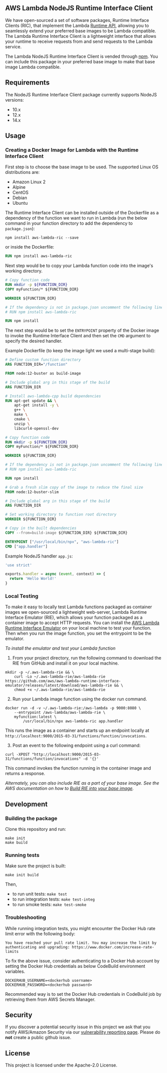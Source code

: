 ## AWS Lambda NodeJS Runtime Interface Client

We have open-sourced a set of software packages, Runtime Interface Clients (RIC), that implement the Lambda
[Runtime API](https://docs.aws.amazon.com/lambda/latest/dg/runtimes-api.html), allowing you to seamlessly extend your preferred
base images to be Lambda compatible.
The Lambda Runtime Interface Client is a lightweight interface that allows your runtime to receive requests from and send requests to the Lambda service.

The Lambda NodeJS Runtime Interface Client is vended through [npm](https://www.npmjs.com/package/aws-lambda-ric).
You can include this package in your preferred base image to make that base image Lambda compatible.

## Requirements

The NodeJS Runtime Interface Client package currently supports NodeJS versions:

- 10.x
- 12.x
- 14.x

## Usage

### Creating a Docker Image for Lambda with the Runtime Interface Client

First step is to choose the base image to be used. The supported Linux OS distributions are:

- Amazon Linux 2
- Alpine
- CentOS
- Debian
- Ubuntu

The Runtime Interface Client can be installed outside of the Dockerfile as a dependency of the function we want to run in Lambda (run the below command in your function directory to add the dependency to `package.json`):

```shell script
npm install aws-lambda-ric --save
```

or inside the Dockerfile:

```dockerfile
RUN npm install aws-lambda-ric
```

Next step would be to copy your Lambda function code into the image's working directory.

```dockerfile
# Copy function code
RUN mkdir -p ${FUNCTION_DIR}
COPY myFunction/* ${FUNCTION_DIR}

WORKDIR ${FUNCTION_DIR}

# If the dependency is not in package.json uncomment the following line
# RUN npm install aws-lambda-ric

RUN npm install
```

The next step would be to set the `ENTRYPOINT` property of the Docker image to invoke the Runtime Interface Client and then set the `CMD` argument to specify the desired handler.

Example Dockerfile (to keep the image light we used a multi-stage build):

```dockerfile
# Define custom function directory
ARG FUNCTION_DIR="/function"

FROM node:12-buster as build-image

# Include global arg in this stage of the build
ARG FUNCTION_DIR

# Install aws-lambda-cpp build dependencies
RUN apt-get update && \
    apt-get install -y \
    g++ \
    make \
    cmake \
    unzip \
    libcurl4-openssl-dev

# Copy function code
RUN mkdir -p ${FUNCTION_DIR}
COPY myFunction/* ${FUNCTION_DIR}

WORKDIR ${FUNCTION_DIR}

# If the dependency is not in package.json uncomment the following line
# RUN npm install aws-lambda-ric

RUN npm install

# Grab a fresh slim copy of the image to reduce the final size
FROM node:12-buster-slim

# Include global arg in this stage of the build
ARG FUNCTION_DIR

# Set working directory to function root directory
WORKDIR ${FUNCTION_DIR}

# Copy in the built dependencies
COPY --from=build-image ${FUNCTION_DIR} ${FUNCTION_DIR}

ENTRYPOINT ["/usr/local/bin/npx", "aws-lambda-ric"]
CMD ["app.handler"]
```

Example NodeJS handler `app.js`:

```js
'use strict'

exports.handler = async (event, context) => {
  return 'Hello World!'
}
```

### Local Testing

To make it easy to locally test Lambda functions packaged as container images we open-sourced a lightweight web-server, Lambda Runtime Interface Emulator (RIE), which allows your function packaged as a container image to accept HTTP requests. You can install the [AWS Lambda Runtime Interface Emulator](https://github.com/aws/aws-lambda-runtime-interface-emulator) on your local machine to test your function. Then when you run the image function, you set the entrypoint to be the emulator.

_To install the emulator and test your Lambda function_

1. From your project directory, run the following command to download the RIE from GitHub and install it on your local machine.

```shell script
mkdir -p ~/.aws-lambda-rie && \
    curl -Lo ~/.aws-lambda-rie/aws-lambda-rie https://github.com/aws/aws-lambda-runtime-interface-emulator/releases/latest/download/aws-lambda-rie && \
    chmod +x ~/.aws-lambda-rie/aws-lambda-rie
```

2. Run your Lambda image function using the docker run command.

```shell script
docker run -d -v ~/.aws-lambda-rie:/aws-lambda -p 9000:8080 \
    --entrypoint /aws-lambda/aws-lambda-rie \
    myfunction:latest \
        /usr/local/bin/npx aws-lambda-ric app.handler
```

This runs the image as a container and starts up an endpoint locally at `http://localhost:9000/2015-03-31/functions/function/invocations`.

3. Post an event to the following endpoint using a curl command:

```shell script
curl -XPOST "http://localhost:9000/2015-03-31/functions/function/invocations" -d '{}'
```

This command invokes the function running in the container image and returns a response.

_Alternately, you can also include RIE as a part of your base image. See the AWS documentation on how to [Build RIE into your base image](https://docs.aws.amazon.com/lambda/latest/dg/images-test.html#images-test-alternative)._

## Development

### Building the package

Clone this repository and run:

```shell script
make init
make build
```

### Running tests

Make sure the project is built:

```shell script
make init build
```

Then,

- to run unit tests: `make test`
- to run integration tests: `make test-integ`
- to run smoke tests: `make test-smoke`

### Troubleshooting

While running integration tests, you might encounter the Docker Hub rate limit error with the following body:

```
You have reached your pull rate limit. You may increase the limit by authenticating and upgrading: https://www.docker.com/increase-rate-limits
```

To fix the above issue, consider authenticating to a Docker Hub account by setting the Docker Hub credentials as below CodeBuild environment variables.

```shell script
DOCKERHUB_USERNAME=<dockerhub username>
DOCKERHUB_PASSWORD=<dockerhub password>
```

Recommended way is to set the Docker Hub credentials in CodeBuild job by retrieving them from AWS Secrets Manager.

## Security

If you discover a potential security issue in this project we ask that you notify AWS/Amazon Security via our [vulnerability reporting page](http://aws.amazon.com/security/vulnerability-reporting/). Please do **not** create a public github issue.

## License

This project is licensed under the Apache-2.0 License.
